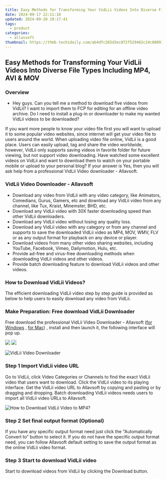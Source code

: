 ```yaml
---
title: Easy Methods for Transforming Your VidLii Videos Into Diverse File Types Including MP4, AVI & MOV
date: 2024-09-17 22:11:10
updated: 2024-09-20 10:17:41
tags:
  - product
categories:
  - allavsoft
thumbnail: https://thmb.techidaily.com/ab4dfc265d3ec072f529482c24c8089138367c7bb9b170bcd6c98cca628f2064.jpg
---
```


## Easy Methods for Transforming Your VidLii Videos Into Diverse File Types Including MP4, AVI & MOV

### Overview

* Hey guys. Can you tell me a method to download five videos from VidLii? I want to import them to FCP for editing for an offline video archive. Do I need to install a plug-in or downloader to make my wanted VidLii videos to be downloaded?

If you want more people to know your video file first you will want to upload it to some popular video websites, since internet will get your video file to users around the world. When uploading video file online, VidLii is a good place. Users can easily upload, tag and share the video worldwide, however, VidLii only supports saving videos in favorite folder for future viewing, but not support video downloading. Have watched some excellent videos on VidLii and want to download them to watch on your portable mobile or upload to your personal blog? If your answer is Yes, then you will ask help from a professional VidLii Video downloader - Allavsoft.

### VidLii Video Downloader - Allavsoft

* Download any video from VidLii with any video category, like Animators, Comedians, Gurus, Gamers, etc and download any VidLii video from any channel, like Tux, Kraist, Minemster, BHD, etc.
* Download any VidLii video with 30X faster downloading speed than other VidLii downloaders.
* Download any VidLii video without losing any quality loss.
* Download any VidLii video with any category or from any channel and supports to save the downloaded VidLii video as MP4, MOV, WMV, FLV or as any output format for playback on any device or player.
* Download videos from many other video sharing websites, including YouTube, Facebook, Vimeo, Dailymotion, Hulu, etc.
* Provide ad-free and virus-free downloading methods when downloading VidLii videos and other videos.
* Provide batch downloading feature to download VidLii videos and other videos.

### How to Download VidLii Videos?

The efficient downloading VidLii video step by step guide is provided as below to help users to easily download any video from VidLii.

### Make Preparation: Free download VidLii Downloader

Free download the professional VidLii Video Downloader - Allavsoft ([for Windows](https://tools.techidaily.com/allavsoft/products/) , [for Mac](https://tools.techidaily.com/allavsoft/products/)) , install and then launch it, the following interface will pop up.

[![](https://www.allavsoft.com/how-to/../images/how-to/free-download-win.jpg)](https://tools.techidaily.com/allavsoft/products/) [![](https://www.allavsoft.com/how-to/../images/how-to/free-download-mac.jpg)](https://tools.techidaily.com/allavsoft/products/)

![VidLii Video Downloader](https://www.allavsoft.com/how-to/../images/allavsoft/screen-shot-600.jpg)

### Step 1 Import VidLii video URL

Go to VidLii, click Video Categories or Channels to find the exact VidLii video that users want to download. Click the VidLii video to its playing interface. Get the VidLii video URL to Allavsoft by copying and pasting or by dragging and dropping. Batch downloading VidLii videos needs users to import all VidLii video URLs to Allavsoft.

![How to Download VidLii Video to MP4?](https://www.allavsoft.com/how-to/../images/how-to/download-rtmp-video/download-rtmp-video.jpg)

### Step 2 Set final output format (Optional)

If you have any specific output format need just click the "Automatically Convert to" button to select it. If you do not have the specific output format need, you can follow Allavsoft default setting to save the output format as the online VidLii video format.

### Step 3 Start to download VidLii video

Start to download videos from VidLii by clicking the Download button.

<ins class="adsbygoogle"
     style="display:block"
     data-ad-format="autorelaxed"
     data-ad-client="ca-pub-7571918770474297"
     data-ad-slot="1223367746"></ins>



<ins class="adsbygoogle"
     style="display:block"
     data-ad-client="ca-pub-7571918770474297"
     data-ad-slot="8358498916"
     data-ad-format="auto"
     data-full-width-responsive="true"></ins>
